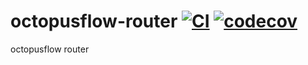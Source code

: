 # octopusflow-router [![CI][1]][1] [![codecov][3]][4]

[1]: https://github.com/octopusflow/octopusflow-router/workflows/CI/badge.svg
[2]: https://goreportcard.com/badge/github.com/billryan/collections
[3]: https://codecov.io/gh/octopusflow/octopusflow-router/branch/master/graph/badge.svg "Coverage badge"
[4]: https://codecov.io/gh/octopusflow/octopusflow-router "Codecov Status"

octopusflow router

